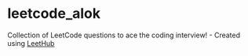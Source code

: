 # leetcode_alok
Collection of LeetCode questions to ace the coding interview! - Created using [LeetHub](https://github.com/QasimWani/LeetHub)
